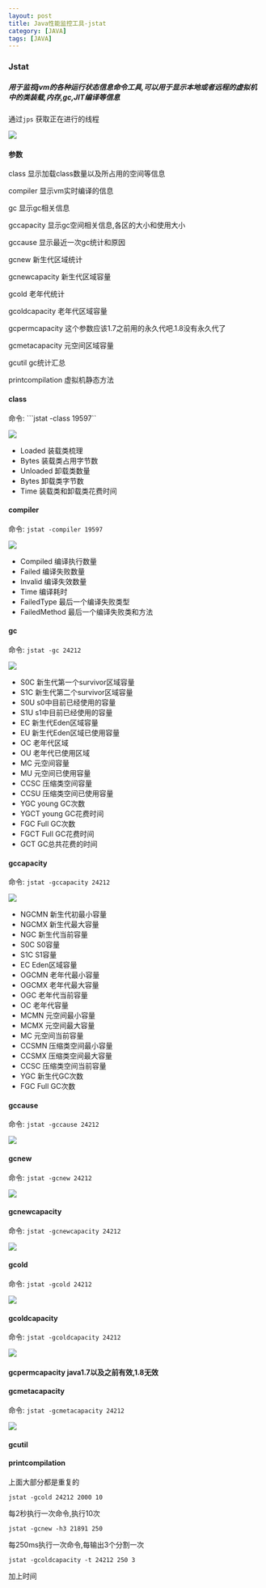 ```yaml
---
layout: post
title: Java性能监控工具-jstat
category: [JAVA]
tags: [JAVA]
---
```


### Jstat

##### 用于监视jvm的各种运行状态信息命令工具,可以用于显示本地或者远程的虚拟机中的类装载,内存,gc,JIT编译等信息

通过```jps``` 获取正在进行的线程

![](http://pic.woowen.com/jstatjps.png)

#### 参数

class 显示加载class数量以及所占用的空间等信息

compiler 显示vm实时编译的信息

gc 显示gc相关信息

gccapacity 显示gc空间相关信息,各区的大小和使用大小

gccause 显示最近一次gc统计和原因

gcnew 新生代区域统计

gcnewcapacity 新生代区域容量

gcold 老年代统计

gcoldcapacity 老年代区域容量

gcpermcapacity 这个参数应该1.7之前用的永久代吧.1.8没有永久代了

gcmetacapacity 元空间区域容量

gcutil gc统计汇总

printcompilation 虚拟机静态方法

#### class

命令: ```jstat -class 19597``

![](http://pic.woowen.com/%E5%B1%8F%E5%B9%95%E5%BF%AB%E7%85%A7%202017-03-24%20%E4%B8%8B%E5%8D%886.22.32.png)

* Loaded	装载类梳理
* Bytes	装载类占用字节数
* Unloaded	卸载类数量
* Bytes	卸载类字节数
* Time  装载类和卸载类花费时间

#### compiler

命令: ```jstat -compiler 19597```

![](http://pic.woowen.com/%E5%B1%8F%E5%B9%95%E5%BF%AB%E7%85%A7%202017-03-24%20%E4%B8%8B%E5%8D%886.26.36.png)

* Compiled	编译执行数量
* Failed  编译失败数量
* Invalid  编译失效数量
* Time  编译耗时
* FailedType  最后一个编译失败类型
* FailedMethod  最后一个编译失败类和方法

#### gc

命令: ```jstat -gc 24212```

![](http://pic.woowen.com/jstatgc.png)

* S0C 新生代第一个survivor区域容量
* S1C 新生代第二个survivor区域容量   
* S0U s0中目前已经使用的容量   
* S1U s1中目前已经使用的容量     
* EC  新生代Eden区域容量     
* EU  新生代Eden区域已使用容量      
* OC  老年代区域       
* OU  老年代已使用区域     
* MC  元空间容量   
* MU  元空间已使用容量  
* CCSC  压缩类空间容量 
* CCSU  压缩类空间已使用容量 
* YGC young GC次数    
* YGCT young GC花费时间
* FGC  Full GC次数  
* FGCT  Full GC花费时间   
* GCT GC总共花费的时间

#### gccapacity

命令: ```jstat -gccapacity 24212```

![](http://pic.woowen.com/jstatgccapacity.png)

* NGCMN  新生代初最小容量
* NGCMX  新生代最大容量   
* NGC    新生代当前容量 
* S0C    S0容量
* S1C 	 S1容量
* EC     Eden区域容量 
* OGCMN	 老年代最小容量	      
* OGCMX  老年代最大容量     
* OGC    老年代当前容量     
* OC     老年代容量  
* MCMN   元空间最小容量  
* MCMX   元空间最大容量   
* MC     元空间当前容量
* CCSMN  压缩类空间最小容量  
* CCSMX  压缩类空间最大容量   
* CCSC   压缩类空间当前容量 
* YGC    新生代GC次数
* FGC    Full GC次数

#### gccause

命令: ```jstat -gccause 24212```

![](http://pic.woowen.com/gccause.png)

#### gcnew

命令: ```jstat -gcnew 24212```

![](http://pic.woowen.com/gcnew.png)

#### gcnewcapacity

命令: ```jstat -gcnewcapacity 24212```

![](http://pic.woowen.com/gcnewcapacity.png)

#### gcold

命令: ```jstat -gcold 24212```

![](http://pic.woowen.com/gcold.png)

#### gcoldcapacity

命令: ```jstat -gcoldcapacity 24212```

![](http://pic.woowen.com/gcoldcapacity.png)

#### gcpermcapacity java1.7以及之前有效,1.8无效

#### gcmetacapacity

命令: ```jstat -gcmetacapacity 24212```

![](http://pic.woowen.com/metacapacity.png)

#### gcutil 

#### printcompilation 

上面大部分都是重复的

```jstat -gcold 24212 2000 10```

每2秒执行一次命令,执行10次

```jstat -gcnew -h3 21891 250```

每250ms执行一次命令,每输出3个分割一次

```jstat -gcoldcapacity -t 24212 250 3```

加上时间




